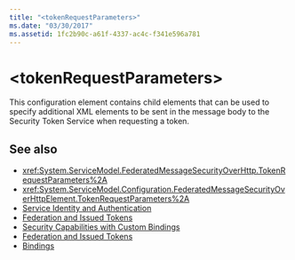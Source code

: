 ```yaml
---
title: "<tokenRequestParameters>"
ms.date: "03/30/2017"
ms.assetid: 1fc2b90c-a61f-4337-ac4c-f341e596a781
---
```

# \<tokenRequestParameters>
This configuration element contains child elements that can be used to specify additional XML elements to be sent in the message body to the Security Token Service when requesting a token.  
  
## See also

- <xref:System.ServiceModel.FederatedMessageSecurityOverHttp.TokenRequestParameters%2A>
- <xref:System.ServiceModel.Configuration.FederatedMessageSecurityOverHttpElement.TokenRequestParameters%2A>
- [Service Identity and Authentication](../../../../../docs/framework/wcf/feature-details/service-identity-and-authentication.md)
- [Federation and Issued Tokens](../../../../../docs/framework/wcf/feature-details/federation-and-issued-tokens.md)
- [Security Capabilities with Custom Bindings](../../../../../docs/framework/wcf/feature-details/security-capabilities-with-custom-bindings.md)
- [Federation and Issued Tokens](../../../../../docs/framework/wcf/feature-details/federation-and-issued-tokens.md)
- [Bindings](../../../../../docs/framework/wcf/bindings.md)
